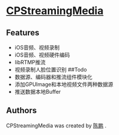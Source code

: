 # [CPStreamingMedia](https://ChenPengOnBitbucket@bitbucket.org/ChenPengOnBitbucket/cpstreamingmedia.git)
## Features
* iOS音频、视频录制
* iOS音频、视频硬件编码
* libRTMP推流
* 视频录制人脸位置识别
##Todo
* 数据源、编码器和推流组件模块化
* 添加GPUImage和本地视频文件两种数据源
* 推送数据本地Buffer
## Authors
CPStreamingMedia was created by [陈鹏](https://github.com/ChenPengOnGitHub) .
